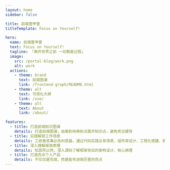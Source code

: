 ```yaml
---
layout: home
sidebar: false

title: 前端壹甲壹
titleTemplate: Focus on Yourself!

hero:
  name: 前端壹甲壹
  text: Focus on Yourself!
  tagline: 「离开世界之前 一切都是过程」
  image:
    src: /portal-blog/work.png
    alt: work
  actions:
    - theme: brand
      text: 前端图谱
      link: /frontend-graph/README.html
    - theme: alt
      text: 可视化大屏
      link: /vue/
    - theme: alt
      text: About
      link: /about/

features:
  - title: 打造前端知识图谱
    details: 打造前端图谱，由面到块再到点展开知识点，避免死记硬背
  - title: 实践解锁工作场景
    details: 工欲善其事必先利其器，通过代码实践业务场景，组件库设计、工程化搭建、脚手架开发...
  - title: 深入理解框架原理
    details: 知其所以然，深入源码了解框架背后的架构设计、核心原理
  - title: 打造亮点个人产品
    details: 不仅仅是完成，而是能写进简历里的亮点
---
```

